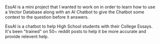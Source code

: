 EssAI is a mini project that I wanted to work on in order to learn how to use a Vector Database along with an AI Chatbot to give the Chatbot some context to the question before it answers. 

EssAI is a chatbot to help High School students with their College Essays. It's been "trained" on 50~ reddit posts to help it be more accurate and provide relevent help.
